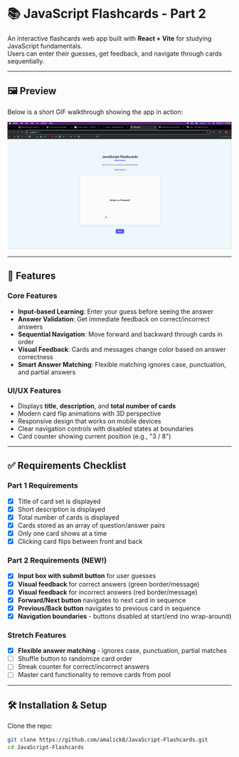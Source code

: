 # 📚 JavaScript Flashcards - Part 2

An interactive flashcards web app built with **React + Vite** for studying JavaScript fundamentals.  
Users can enter their guesses, get feedback, and navigate through cards sequentially.

---

## 🖼️ Preview

Below is a short GIF walkthrough showing the app in action:

![Walkthrough](./ezgif-46a32fc123f96a.gif)

---

## 🚀 Features

### Core Features
- **Input-based Learning**: Enter your guess before seeing the answer
- **Answer Validation**: Get immediate feedback on correct/incorrect answers
- **Sequential Navigation**: Move forward and backward through cards in order
- **Visual Feedback**: Cards and messages change color based on answer correctness
- **Smart Answer Matching**: Flexible matching ignores case, punctuation, and partial answers

### UI/UX Features
- Displays **title**, **description**, and **total number of cards**
- Modern card flip animations with 3D perspective
- Responsive design that works on mobile devices
- Clear navigation controls with disabled states at boundaries
- Card counter showing current position (e.g., "3 / 8")

---

## ✅ Requirements Checklist

### Part 1 Requirements
- [x] Title of card set is displayed  
- [x] Short description is displayed  
- [x] Total number of cards is displayed  
- [x] Cards stored as an array of question/answer pairs  
- [x] Only one card shows at a time  
- [x] Clicking card flips between front and back  

### Part 2 Requirements (NEW!)
- [x] **Input box with submit button** for user guesses
- [x] **Visual feedback** for correct answers (green border/message)
- [x] **Visual feedback** for incorrect answers (red border/message)
- [x] **Forward/Next button** navigates to next card in sequence
- [x] **Previous/Back button** navigates to previous card in sequence
- [x] **Navigation boundaries** - buttons disabled at start/end (no wrap-around)

### Stretch Features
- [x] **Flexible answer matching** - ignores case, punctuation, partial matches
- [ ] Shuffle button to randomize card order
- [ ] Streak counter for correct/incorrect answers
- [ ] Master card functionality to remove cards from pool  

---

## 🛠️ Installation & Setup
Clone the repo:
```bash
git clone https://github.com/amalick8/JavaScript-Flashcards.git
cd JavaScript-Flashcards
